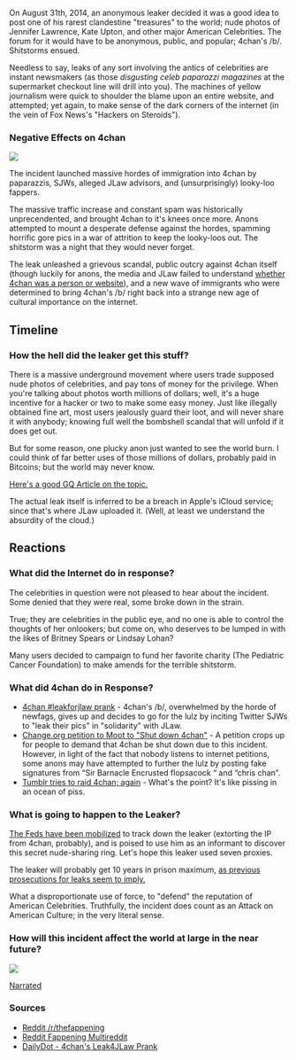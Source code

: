 On August 31th, 2014, an anonymous leaker decided it was a good idea to post one of his rarest clandestine "treasures" to the world; nude photos of Jennifer Lawrence, Kate Upton, and other major American Celebrities. The forum for it would have to be anonymous, public, and popular; 4chan's /b/. Shitstorms ensued.

Needless to say, leaks of any sort involving the antics of celebrities are instant newsmakers (as those *disgusting celeb paparazzi magazines* at the supermarket checkout line will drill into you). The machines of yellow journalism were quick to shoulder the blame upon an entire website, and attempted; yet again, to make sense of the dark corners of the internet (in the vein of Fox News's "Hackers on Steroids").

### Negative Effects on 4chan

![](http://i.imgur.com/coeTVXL.png)

The incident launched massive hordes of immigration into 4chan by paparazzis, SJWs, alleged JLaw advisors, and (unsurprisingly) looky-loo fappers. 

The massive traffic increase and constant spam was historically unprecendented, and brought 4chan to it's knees once more. Anons attempted to mount a desperate defense against the hordes, spamming horrific gore pics in a war of attrition to keep the looky-loos out. The shitstorm was a night that they would never forget.

The leak unleashed a grievous scandal, public outcry against 4chan itself (though luckily for anons, the media and JLaw failed to understand [whether 4chan was a person or website](https://www.youtube.com/watch?v=qz5i171h_no)), and a new wave of immigrants who were determined to bring 4chan's /b/ right back into a strange new age of cultural importance on the internet.

## Timeline

### How the hell did the leaker get this stuff?

There is a massive underground movement where users trade supposed nude photos of celebrities, and pay tons of money for the privilege. When you're talking about photos worth millions of dollars; well, it's a huge incentive for a hacker or two to make some easy money. Just like illegally obtained fine art, most users jealously guard their loot, and will never share it with anybody; knowing full well the bombshell scandal that will unfold if it does get out.

But for some reason, one plucky anon just wanted to see the world burn. I could think of far better uses of those millions of dollars, probably paid in Bitcoins; but the world may never know.

[Here's a good GQ Article on the topic.](http://www.gq.com/news-politics/newsmakers/201205/chris-chaney-hacker-nude-photos-scarlett-johansson)

The actual leak itself is inferred to be a breach in Apple's iCloud service; since that's where JLaw uploaded it. (Well, at least we understand the absurdity of the cloud.)

## Reactions

### What did the Internet do in response?

The celebrities in question were not pleased to hear about the incident. Some denied that they were real, some broke down in the strain. 

True; they are celebrities in the public eye, and no one is able to control the thoughts of her onlookers; but come on, who deserves to be lumped in with the likes of Britney Spears or Lindsay Lohan?

Many users decided to campaign to fund her favorite charity (The Pediatric Cancer Foundation) to make amends for the terrible shitstorm.

### What did 4chan do in Response?

* [4chan #leakforjlaw prank](http://www.dailydot.com/lifestyle/4chan-leakforjlaw-prank/) - 4chan's /b/, overwhelmed by the horde of newfags, gives up and decides to go for the lulz by inciting Twitter SJWs to "leak their pics" in "solidarity" with JLaw.
* [Change.org petition to Moot to "Shut down 4chan"](http://www.change.org/p/christopher-poole-shut-down-b-on-4chan-org) - A petition crops up for people to demand that 4chan be shut down due to this incident. However, in light of the fact that nobody listens to internet petitions, some anons may have attempted to  further the lulz by posting fake signatures from “Sir Barnacle Encrusted flopsacock “ and “chris chan”. 
* [Tumblr tries to raid 4chan; again](http://strikeon4chan.tumblr.com/) - What's the point? It's like pissing in an ocean of piss.

### What is going to happen to the Leaker?

[The Feds have been mobilized](http://abcnews.go.com/Entertainment/fbi-addressing-massive-celebrity-photo-hack/story?id=25200140) to track down the leaker (extorting the IP from 4chan, probably), and is poised to use him as an informant to discover this secret nude-sharing ring. Let's hope this leaker used seven proxies.

The leaker will probably get 10 years in prison maximum, [as previous prosecutions for leaks seem to imply.](http://www.wired.com/2011/10/nude-celeb-hacker-arrested/)

What a disproportionate use of force, to "defend" the reputation of American Celebrities. Truthfully, the incident does count as an Attack on American Culture; in the very literal sense.

### How will this incident affect the world at large in the near future?

![](http://i.imgur.com/OE7NkxR.jpg)

[Narrated](https://www.youtube.com/watch?v=GgXQ9DUkifQ) 

### Sources

* [Reddit /r/thefappening](http://www.reddit.com/r/thefappening)
* [Reddit Fappening Multireddit](http://www.reddit.com/user/thethrowawayiuse/m/fappeningpack)
* [DailyDot - 4chan's Leak4JLaw Prank](http://www.dailydot.com/lifestyle/4chan-leakforjlaw-prank/)